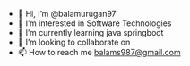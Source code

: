 - 👋 Hi, I’m @balamurugan97
- 👀 I’m interested in Software Technologies
- 🌱 I’m currently learning java springboot
- 💞️ I’m looking to collaborate on 
- 📫 How to reach me balams987@gmail.com

<!---
balamurugan97/balamurugan97 is a ✨ special ✨ repository because its `README.md` (this file) appears on your GitHub profile.
You can click the Preview link to take a look at your changes.
--->

